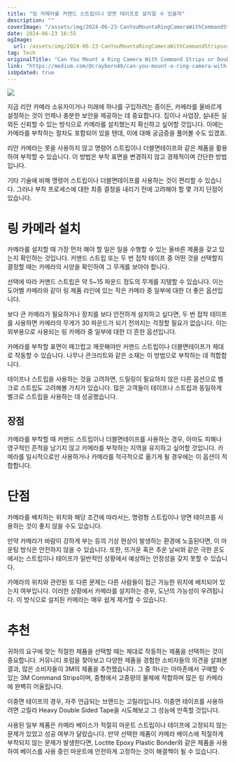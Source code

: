 ```yaml
---
title: "링 카메라를 커맨드 스트립이나 양면 테이프로 설치할 수 있을까"
description: ""
coverImage: "/assets/img/2024-06-23-CanYouMountaRingCameraWithCommandStripsorDoubleSidedTape_0.png"
date: 2024-06-23 16:55
ogImage: 
  url: /assets/img/2024-06-23-CanYouMountaRingCameraWithCommandStripsorDoubleSidedTape_0.png
tag: Tech
originalTitle: "Can You Mount a Ring Camera With Command Strips or Double Sided Tape?"
link: "https://medium.com/@crayborn40/can-you-mount-a-ring-camera-with-command-strips-or-double-sided-tape-b40c68670b9b"
isUpdated: true
---
```






<img src="/assets/img/2024-06-23-CanYouMountaRingCameraWithCommandStripsorDoubleSidedTape_0.png" />

지금 리안 카메라 소유자이거나 미래에 하나를 구입하려는 중이든, 카메라를 올바르게 설정하는 것이 언제나 충분한 보안을 제공하는 데 중요합니다. 집이나 사업장, 실내든 실외든 신뢰할 수 있는 방식으로 카메라를 설치했는지 확신하고 싶어할 것입니다. 이에는 카메라를 부착하는 절차도 포함되어 있을 텐데, 이에 대해 궁금증을 풀어볼 수도 있겠죠.

리안 카메라는 못을 사용하지 않고 명령어 스트립이나 더블면테이프와 같은 제품을 활용하여 부착할 수 있습니다. 이 방법은 부착 표면을 변경하지 않고 경제적이며 간단한 방법입니다.

기타 기술에 비해 명령어 스트립이나 더블면테이프를 사용하는 것이 편리할 수 있습니다. 그러나 부착 프로세스에 대한 최종 결정을 내리기 전에 고려해야 할 몇 가지 단점이 있습니다.

<div class="content-ad"></div>

# 링 카메라 설치

카메라를 설치할 때 가장 먼저 해야 할 일은 일을 수행할 수 있는 올바른 제품을 갖고 있는지 확인하는 것입니다. 커맨드 스트립 또는 두 번 접착 테이프 중 어떤 것을 선택할지 결정할 때는 카메라의 사양을 확인하여 그 무게를 보아야 합니다.

선택에 따라 커맨드 스트립은 약 5~15 파운드 정도의 무게를 지탱할 수 있습니다. 이는 도어벨 카메라와 같이 링 제품 라인에 있는 작은 카메라 중 일부에 대한 더 좋은 옵션입니다.

보다 큰 카메라가 필요하거나 장치를 보다 안전하게 설치하고 싶다면, 두 번 접착 테이프를 사용하면 카메라의 무게가 30 파운드가 되기 전까지는 걱정할 필요가 없습니다. 이는 외부용으로 사용되는 링 카메라 중 일부에 대한 더 흔한 옵션입니다.

<div class="content-ad"></div>

카메라를 부착할 표면이 매끄럽고 깨끗해야만 커맨드 스트립이나 더블면테이프가 제대로 작동할 수 있습니다. 나무나 콘크리트와 같은 소재는 이 방법으로 부착하는 데 적합합니다.

테이프나 스트립을 사용하는 것을 고려하면, 드릴링이 필요하지 않은 다른 옵션으로 벨크로 스트립도 고려해볼 가치가 있습니다. 많은 고객들이 테이프나 스트립과 동일하게 벨크로 스트립을 사용하는 데 성공했습니다.

## 장점

카메라를 부착할 때 커맨드 스트립이나 더블면테이프를 사용하는 경우, 아마도 피해나 영구적인 흔적을 남기지 않고 카메라를 부착하는 지역을 유지하고 싶어할 것입니다. 카메라를 일시적으로만 사용하거나 카메라를 적극적으로 옮기게 될 경우에는 이 옵션이 적합합니다.

<div class="content-ad"></div>

# 단점

카메라를 배치하는 위치와 해당 조건에 따라서는, 명령형 스트립이나 양면 테이프를 사용하는 것이 좋지 않을 수도 있습니다.

만약 카메라가 바람이 강하게 부는 등의 기상 현상이 발생하는 환경에 노출된다면, 이 마운팅 방식은 안전하지 않을 수 있습니다. 또한, 뜨거운 혹은 추운 날씨와 같은 극한 온도에서는 스트립이나 테이프가 일반적인 상황에서 예상하는 안정성을 갖지 못할 수 있습니다.

카메라의 위치와 관련된 또 다른 문제는 다른 사람들이 접근 가능한 위치에 배치되어 있는지 여부입니다. 이러한 상황에서 카메라를 설치하는 경우, 도난의 가능성이 우려됩니다. 이 방식으로 설치된 카메라는 매우 쉽게 제거할 수 있습니다.

<div class="content-ad"></div>

# 추천

귀하의 요구에 맞는 적절한 제품을 선택할 때는 제대로 작동하는 제품을 선택하는 것이 중요합니다. 커뮤니티 포럼을 찾아보고 다양한 제품을 경험한 소비자들의 의견을 살펴본 결과, 많은 소비자들이 3M의 제품을 추천했습니다. 그 중 하나는 아마존에서 구매할 수 있는 3M Command Strips이며, 중형에서 고중량의 물체에 적합하며 많은 링 카메라에 완벽히 어울립니다.

이중면 테이프의 경우, 자주 언급되는 브랜드는 고릴라입니다. 이중면 테이프를 사용하려면 고릴라 Heavy Double Sided Tape을 시도해보고 그 성능에 만족할 것입니다.

사용된 일부 제품은 카메라 베이스가 적절히 마운트 스트립이나 테이프에 고정되지 않는 문제가 있었고 성공 여부가 달랐습니다. 만약 선택한 제품이 카메라 베이스에 적절하게 부착되지 않는 문제가 발생한다면, Loctite Epoxy Plastic Bonder와 같은 제품을 사용하여 베이스를 사용 중인 마운트에 안전하게 고정하는 것이 해결책이 될 수 있습니다.
